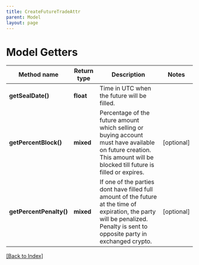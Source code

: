 ```yaml
---
title: CreateFutureTradeAttr
parent: Model
layout: page
---
```


# Model Getters

Method name | Return type | Description | Notes
------------ | ------------- | ------------- | -------------
**getSealDate()** | **float** | Time in UTC when the future will be filled. |
**getPercentBlock()** | **mixed** | Percentage of the future amount which selling or buying account must have available on future creation. This amount will be blocked till future is filled or expires. | [optional]
**getPercentPenalty()** | **mixed** | If one of the parties dont have filled full amount of the future at the time of expiration, the party will be penalized. Penalty is sent to opposite party in exchanged crypto. | [optional]

[[Back to Index]](../index.md)
